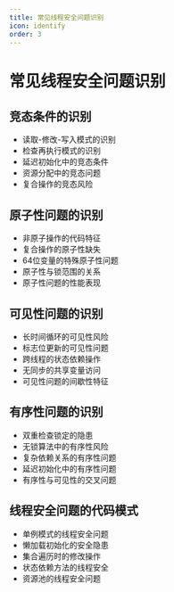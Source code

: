 ```yaml
---
title: 常见线程安全问题识别
icon: identify
order: 3
---
```


# 常见线程安全问题识别

## 竞态条件的识别

- 读取-修改-写入模式的识别
- 检查再执行模式的识别
- 延迟初始化中的竞态条件
- 资源分配中的竞态问题
- 复合操作的竞态风险

## 原子性问题的识别

- 非原子操作的代码特征
- 复合操作的原子性缺失
- 64位变量的特殊原子性问题
- 原子性与锁范围的关系
- 原子性问题的性能表现

## 可见性问题的识别

- 长时间循环的可见性风险
- 标志位更新的可见性问题
- 跨线程的状态依赖操作
- 无同步的共享变量访问
- 可见性问题的间歇性特征

## 有序性问题的识别

- 双重检查锁定的隐患
- 无锁算法中的有序性风险
- 复杂依赖关系的有序性问题
- 延迟初始化中的有序性问题
- 有序性与可见性的交叉问题

## 线程安全问题的代码模式

- 单例模式的线程安全问题
- 懒加载初始化的安全隐患
- 集合遍历时的修改操作
- 状态依赖方法的线程安全
- 资源池的线程安全问题
